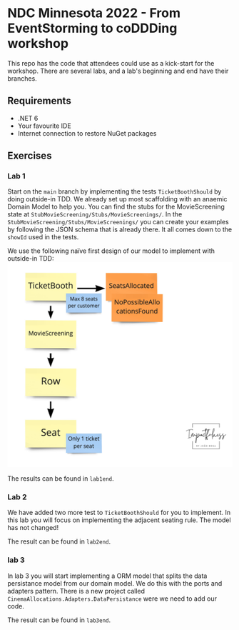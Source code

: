 # NDC Minnesota 2022 - From EventStorming to coDDDing workshop

This repo has the code that attendees could use as a kick-start for the workshop. There are several labs, and a lab's beginning and end have their branches.

## Requirements

- .NET 6
- Your favourite IDE
- Internet connection to restore NuGet packages

## Exercises
### Lab 1

Start on the `main` branch by implementing the tests `TicketBoothShould` by doing outside-in TDD. We already set up most scaffolding with an anaemic Domain Model to help you. You can find the stubs for the MovieScreening state at `StubMovieScreening/Stubs/MovieScreenings/`. In the `StubMovieScreening/Stubs/MovieScreenings/` you can create your examples by following the JSON schema that is already there. It all comes down to the `showId` used in the tests.

We use the following naïve first design of our model to implement with outside-in TDD:
![Aggregate model](aggregate-model.jpg)

The results can be found in `lab1end`.

### Lab 2

We have added two more test to `TicketBoothShould` for you to implement. In this lab you will focus on implementing the adjacent seating rule. The model has not changed!

The result can be found in `lab2end`.

### lab 3

In lab 3 you will start implementing a ORM model that splits the data persistance model from our domain model. We do this with the ports and adapters pattern. There is a new project called `CinemaAllocations.Adapters.DataPersistance` were we need to add our code.

The result can be found in `lab3end`.
